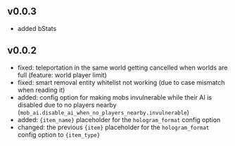 ## v0.0.3
- added bStats

## v0.0.2
- fixed: teleportation in the same world getting cancelled when worlds are full (feature: world player limit)
- fixed: smart removal entity whitelist not working (due to case mismatch when reading it)
- added: config option for making mobs invulnerable while their AI is disabled due to no players nearby (`mob_ai.disable_ai_when_no_players_nearby.invulnerable`)
- added: `{item_name}` placeholder for the `hologram_format` config option
- changed: the previous `{item}` placeholder for the `hologram_format` config option to `{item_type}`